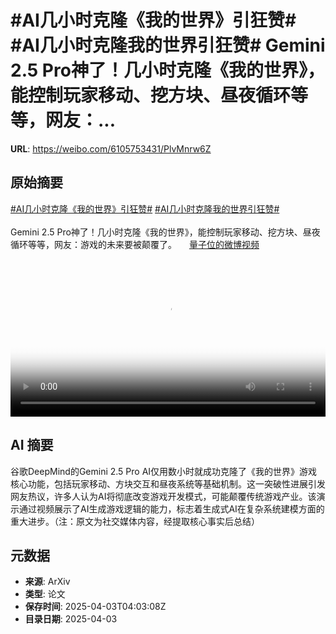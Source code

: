 # #AI几小时克隆《我的世界》引狂赞# #AI几小时克隆我的世界引狂赞# Gemini 2.5 Pro神了！几小时克隆《我的世界》，能控制玩家移动、挖方块、昼夜循环等等，网友：...

**URL**: https://weibo.com/6105753431/PlvMnrw6Z

## 原始摘要

<a href="https://m.weibo.cn/search?containerid=231522type%3D1%26t%3D10%26q%3D%23AI%E5%87%A0%E5%B0%8F%E6%97%B6%E5%85%8B%E9%9A%86%E3%80%8A%E6%88%91%E7%9A%84%E4%B8%96%E7%95%8C%E3%80%8B%E5%BC%95%E7%8B%82%E8%B5%9E%23&amp;extparam=%23AI%E5%87%A0%E5%B0%8F%E6%97%B6%E5%85%8B%E9%9A%86%E3%80%8A%E6%88%91%E7%9A%84%E4%B8%96%E7%95%8C%E3%80%8B%E5%BC%95%E7%8B%82%E8%B5%9E%23" data-hide=""><span class="surl-text">#AI几小时克隆《我的世界》引狂赞#</span></a> <a href="https://m.weibo.cn/search?containerid=231522type%3D1%26t%3D10%26q%3D%23AI%E5%87%A0%E5%B0%8F%E6%97%B6%E5%85%8B%E9%9A%86%E6%88%91%E7%9A%84%E4%B8%96%E7%95%8C%E5%BC%95%E7%8B%82%E8%B5%9E%23&amp;extparam=%23AI%E5%87%A0%E5%B0%8F%E6%97%B6%E5%85%8B%E9%9A%86%E6%88%91%E7%9A%84%E4%B8%96%E7%95%8C%E5%BC%95%E7%8B%82%E8%B5%9E%23" data-hide=""><span class="surl-text">#AI几小时克隆我的世界引狂赞#</span></a> <br><br>Gemini 2.5 Pro神了！几小时克隆《我的世界》，能控制玩家移动、挖方块、昼夜循环等等，网友：游戏的未来要被颠覆了。 <a href="https://video.weibo.com/show?fid=1034:5151007290884130" data-hide=""><span class="url-icon"><img style="width: 1rem;height: 1rem" src="https://h5.sinaimg.cn/upload/2015/09/25/3/timeline_card_small_video_default.png" referrerpolicy="no-referrer"></span><span class="surl-text">量子位的微博视频</span></a> <br clear="both"><div style="clear: both"></div><video controls="controls" poster="https://tvax2.sinaimg.cn/orj480/006Fd7o3ly1i02i68ex9cj30u01hcjtp.jpg" style="width: 100%"><source src="https://f.video.weibocdn.com/o0/djL2STu1lx08n9P8t4yI01041200hs280E010.mp4?label=mp4_720p&amp;template=720x1280.24.0&amp;ori=0&amp;ps=1CwnkDw1GXwCQx&amp;Expires=1743656554&amp;ssig=T16HdRiZnc&amp;KID=unistore,video"><source src="https://f.video.weibocdn.com/o0/kNo3HAzxlx08n9P8su8E01041200asEn0E010.mp4?label=mp4_hd&amp;template=540x960.24.0&amp;ori=0&amp;ps=1CwnkDw1GXwCQx&amp;Expires=1743656554&amp;ssig=4clrXrexP3&amp;KID=unistore,video"><source src="https://f.video.weibocdn.com/o0/JLAs1nyplx08n9P8cD7q010412005J3R0E010.mp4?label=mp4_ld&amp;template=360x640.24.0&amp;ori=0&amp;ps=1CwnkDw1GXwCQx&amp;Expires=1743656554&amp;ssig=GfKUg0ZzBH&amp;KID=unistore,video"><p>视频无法显示，请前往<a href="https://video.weibo.com/show?fid=1034%3A5151007290884130" target="_blank" rel="noopener noreferrer">微博视频</a>观看。</p></video>

## AI 摘要

谷歌DeepMind的Gemini 2.5 Pro AI仅用数小时就成功克隆了《我的世界》游戏核心功能，包括玩家移动、方块交互和昼夜系统等基础机制。这一突破性进展引发网友热议，许多人认为AI将彻底改变游戏开发模式，可能颠覆传统游戏产业。该演示通过视频展示了AI生成游戏逻辑的能力，标志着生成式AI在复杂系统建模方面的重大进步。（注：原文为社交媒体内容，经提取核心事实后总结）

## 元数据

- **来源**: ArXiv
- **类型**: 论文
- **保存时间**: 2025-04-03T04:03:08Z
- **目录日期**: 2025-04-03
